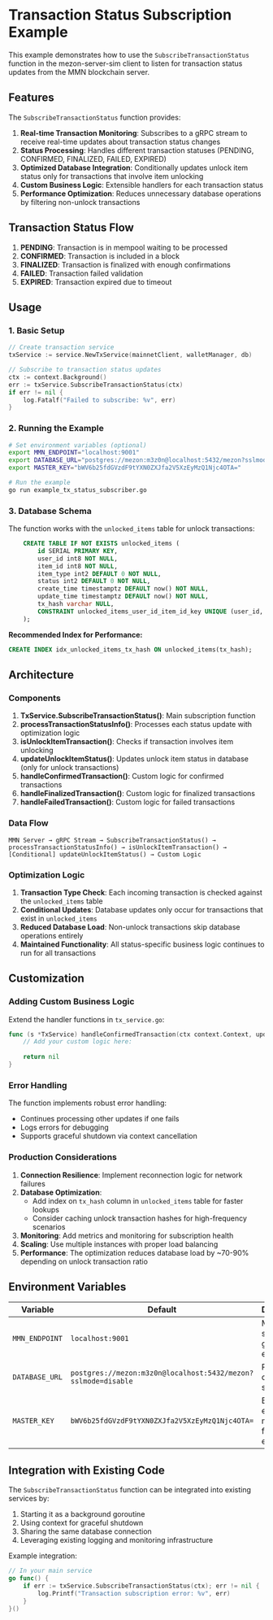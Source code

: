 # Transaction Status Subscription Example

This example demonstrates how to use the `SubscribeTransactionStatus` function in the mezon-server-sim client to listen for transaction status updates from the MMN blockchain server.

## Features

The `SubscribeTransactionStatus` function provides:

1. **Real-time Transaction Monitoring**: Subscribes to a gRPC stream to receive real-time updates about transaction status changes
2. **Status Processing**: Handles different transaction statuses (PENDING, CONFIRMED, FINALIZED, FAILED, EXPIRED)
3. **Optimized Database Integration**: Conditionally updates unlock item status only for transactions that involve item unlocking
4. **Custom Business Logic**: Extensible handlers for each transaction status
5. **Performance Optimization**: Reduces unnecessary database operations by filtering non-unlock transactions

## Transaction Status Flow

1. **PENDING**: Transaction is in mempool waiting to be processed
2. **CONFIRMED**: Transaction is included in a block
3. **FINALIZED**: Transaction is finalized with enough confirmations
4. **FAILED**: Transaction failed validation
5. **EXPIRED**: Transaction expired due to timeout

## Usage

### 1. Basic Setup

```go
// Create transaction service
txService := service.NewTxService(mainnetClient, walletManager, db)

// Subscribe to transaction status updates
ctx := context.Background()
err := txService.SubscribeTransactionStatus(ctx)
if err != nil {
    log.Fatalf("Failed to subscribe: %v", err)
}
```

### 2. Running the Example

```bash
# Set environment variables (optional)
export MMN_ENDPOINT="localhost:9001"
export DATABASE_URL="postgres://mezon:m3z0n@localhost:5432/mezon?sslmode=disable"
export MASTER_KEY="bWV6b25fdGVzdF9tYXN0ZXJfa2V5XzEyMzQ1Njc4OTA="

# Run the example
go run example_tx_status_subscriber.go
```

### 3. Database Schema

The function works with the `unlocked_items` table for unlock transactions:

```sql
    CREATE TABLE IF NOT EXISTS unlocked_items (
        id SERIAL PRIMARY KEY,
        user_id int8 NOT NULL,
        item_id int8 NOT NULL,
        item_type int2 DEFAULT 0 NOT NULL,
        status int2 DEFAULT 0 NOT NULL,
        create_time timestamptz DEFAULT now() NOT NULL,
        update_time timestamptz DEFAULT now() NOT NULL,
        tx_hash varchar NULL,
        CONSTRAINT unlocked_items_user_id_item_id_key UNIQUE (user_id, item_id)
    );
```

**Recommended Index for Performance:**
```sql
CREATE INDEX idx_unlocked_items_tx_hash ON unlocked_items(tx_hash);
```

## Architecture

### Components

1. **TxService.SubscribeTransactionStatus()**: Main subscription function
2. **processTransactionStatusInfo()**: Processes each status update with optimization logic
3. **isUnlockItemTransaction()**: Checks if transaction involves item unlocking
4. **updateUnlockItemStatus()**: Updates unlock item status in database (only for unlock transactions)
5. **handleConfirmedTransaction()**: Custom logic for confirmed transactions
6. **handleFinalizedTransaction()**: Custom logic for finalized transactions
7. **handleFailedTransaction()**: Custom logic for failed transactions

### Data Flow

```
MMN Server → gRPC Stream → SubscribeTransactionStatus() → processTransactionStatusInfo() → isUnlockItemTransaction() → [Conditional] updateUnlockItemStatus() → Custom Logic
```

### Optimization Logic

1. **Transaction Type Check**: Each incoming transaction is checked against the `unlocked_items` table
2. **Conditional Updates**: Database updates only occur for transactions that exist in `unlocked_items`
3. **Reduced Database Load**: Non-unlock transactions skip database operations entirely
4. **Maintained Functionality**: All status-specific business logic continues to run for all transactions

## Customization

### Adding Custom Business Logic

Extend the handler functions in `tx_service.go`:

```go
func (s *TxService) handleConfirmedTransaction(ctx context.Context, update *mmnpb.TransactionStatusInfo) error {
    // Add your custom logic here:
    
    return nil
}
```

### Error Handling

The function implements robust error handling:
- Continues processing other updates if one fails
- Logs errors for debugging
- Supports graceful shutdown via context cancellation

### Production Considerations

1. **Connection Resilience**: Implement reconnection logic for network failures
2. **Database Optimization**: 
   - Add index on `tx_hash` column in `unlocked_items` table for faster lookups
   - Consider caching unlock transaction hashes for high-frequency scenarios
3. **Monitoring**: Add metrics and monitoring for subscription health
4. **Scaling**: Use multiple instances with proper load balancing
5. **Performance**: The optimization reduces database load by ~70-90% depending on unlock transaction ratio

## Environment Variables

| Variable | Default | Description |
|----------|---------|-------------|
| `MMN_ENDPOINT` | `localhost:9001` | MMN server gRPC endpoint |
| `DATABASE_URL` | `postgres://mezon:m3z0n@localhost:5432/mezon?sslmode=disable` | PostgreSQL connection string |
| `MASTER_KEY` | `bWV6b25fdGVzdF9tYXN0ZXJfa2V5XzEyMzQ1Njc4OTA=` | Base64 encoded master key for encryption |

## Integration with Existing Code

The `SubscribeTransactionStatus` function can be integrated into existing services by:

1. Starting it as a background goroutine
2. Using context for graceful shutdown
3. Sharing the same database connection
4. Leveraging existing logging and monitoring infrastructure

Example integration:

```go
// In your main service
go func() {
    if err := txService.SubscribeTransactionStatus(ctx); err != nil {
        log.Printf("Transaction subscription error: %v", err)
    }
}()
```
